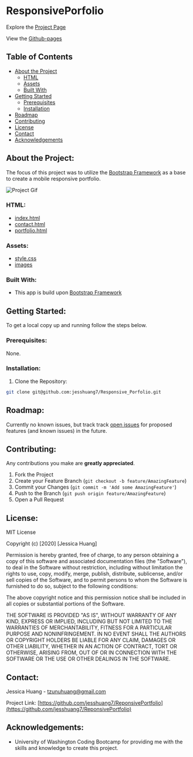 # ResponsivePorfolio

Explore the [Project Page](https://github.com/jesshuang7/ReponsivePortfolio)

View the [Github-pages](https://jesshuang7.github.io/ReponsivePortfolio)

## Table of Contents

* [About the Project](#about-the-project)
  * [HTML](#html)
  * [Assets](#Assets)
  * [Built With](#built-with)
* [Getting Started](#getting-started)
  * [Prerequisites](#prerequisites)
  * [Installation](#installation)
* [Roadmap](#roadmap)
* [Contributing](#contributing)
* [License](#License)
* [Contact](#contact)
* [Acknowledgements](#acknowledgements)

## About the Project:
The focus of this project was to utilize the [Bootstrap Framework](https://getbootstrap.com/) as a base to create a mobile responsive portfolio.

![Project Gif](Assets/Images/portfolio.gif)

### HTML:
* [index.html](https://github.com/jesshuang7/ReponsivePortfolio/blob/master/contact.html)
* [contact.html](https://github.com/jesshuang7/ReponsivePortfolio/blob/master/contact.html)
* [portfolio.html](https://github.com/jesshuang7/ReponsivePortfolio/blob/master/portfolio.html)

### Assets:
* [style.css](https://github.com/jesshuang7/ReponsivePortfolio/blob/master/Assets/css/style.css)
* [images](https://github.com/jesshuang7/ReponsivePortfolio/tree/master/Assets/Images)

### Built With:
* This app is build upon [Bootstrap Framework](https://getbootstrap.com/)

## Getting Started:
To get a local copy up and running follow the steps below.

### Prerequisites:
None.

### Installation:
1. Clone the Repository:
```sh
git clone git@github.com:jesshuang7/Responsive_Porfolio.git
```

## Roadmap:
Currently no known issues, but track track [open issues](https://github.com/jesshuang7/ReponsivePortfolio/issues ) for proposed features (and known issues) in the future.


## Contributing:
Any contributions you make are **greatly appreciated**.

1. Fork the Project
2. Create your Feature Branch (`git checkout -b feature/AmazingFeature`)
3. Commit your Changes (`git commit -m 'Add some AmazingFeature'`)
4. Push to the Branch (`git push origin feature/AmazingFeature`)
5. Open a Pull Request

## License:

MIT License

Copyright (c) [2020] [Jessica Huang]

Permission is hereby granted, free of charge, to any person obtaining a copy
of this software and associated documentation files (the "Software"), to deal
in the Software without restriction, including without limitation the rights
to use, copy, modify, merge, publish, distribute, sublicense, and/or sell
copies of the Software, and to permit persons to whom the Software is
furnished to do so, subject to the following conditions:

The above copyright notice and this permission notice shall be included in all
copies or substantial portions of the Software.

THE SOFTWARE IS PROVIDED "AS IS", WITHOUT WARRANTY OF ANY KIND, EXPRESS OR
IMPLIED, INCLUDING BUT NOT LIMITED TO THE WARRANTIES OF MERCHANTABILITY,
FITNESS FOR A PARTICULAR PURPOSE AND NONINFRINGEMENT. IN NO EVENT SHALL THE
AUTHORS OR COPYRIGHT HOLDERS BE LIABLE FOR ANY CLAIM, DAMAGES OR OTHER
LIABILITY, WHETHER IN AN ACTION OF CONTRACT, TORT OR OTHERWISE, ARISING FROM,
OUT OF OR IN CONNECTION WITH THE SOFTWARE OR THE USE OR OTHER DEALINGS IN THE
SOFTWARE.

## Contact:
Jessica Huang - tzunuhuang@gmail.com

Project Link: [https://github.com/jesshuang7/ReponsivePortfolio](https://github.com/jesshuang7/ReponsivePortfolio)

## Acknowledgements: 
* University of Washington Coding Bootcamp for providing me with the skills and knowledge to create this project. 
